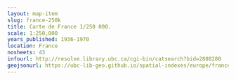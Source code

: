 ```yaml
---
layout: map-item 
slug: france-250k
title: Carte de France 1/250 000.
scale: 1:250,000
years_published: 1936-1970
location: France
nosheets: 43
infourl: http://resolve.library.ubc.ca/cgi-bin/catsearch?bid=2808280
geojsonurl: https://ubc-lib-geo.github.io/spatial-indexes/europe/france_250k.geojson
---
```

